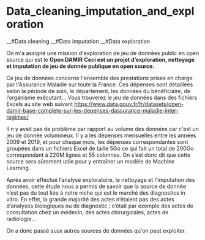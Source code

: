 # Data_cleaning_imputation_and_exploration
__#Data cleaning 
__#Data imputation 
__#Data exploration

On m'a assigné une mission d'exploration de jeu de données public en open source qui est le __Open DAMIR__
__Ceci est un projet d’exploration, nettoyage et imputation de jeu de donnée publique en open source.__

Ce jeu de données concerne l'ensemble des prestations prises en charge par l'Assurance Maladie sur toute la France. 
Ces dépenses sont détaillées selon la période de soin, le département, les données du bénéficiaire, de l’organisme exécutant…
Vous trouverez le jeu de données dans des fichiers Excels au site web suivant https://www.data.gouv.fr/fr/datasets/open-damir-base-complete-sur-les-depenses-dassurance-maladie-inter-regimes/

Il n y avait pas de problème par rapport au volume des données car c'est un jeu de donnée volumineux. 
Il y a les dépenses mensuelles entre les années 2009 et 2019, et pour chaque mois, les dépenses correspondantes sont groupées dans un fichiers Excel de taille 5Go ce qui fait un total de 200Go correspondant à 220M lignes et 55 colonnes. 
On s’est donc dit que cette source sera sûrement utile pour y entraîner un modèle de Machine Learning. 

Après avoir effectué l’analyse exploratoire, le nettoyage et l'imputation des données, cette étude nous a permis de savoir que la source de donnée n’est pas du tout liée à notre niche qui est le marché des diagnostics in vitro. En effet, la grande majorité des actes n’étaient pas des actes d’analyses biologiques ou de diagnostic : c’était par exemple des actes de consultation chez un médecin, des actes chirurgicales, actes de radiologie...

On a donc passé ausx autres sources de données qu'on peut exploiter.

